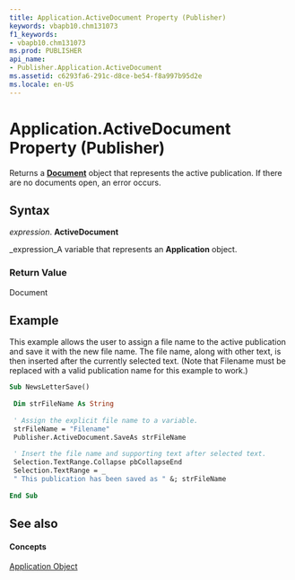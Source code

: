 ```yaml
---
title: Application.ActiveDocument Property (Publisher)
keywords: vbapb10.chm131073
f1_keywords:
- vbapb10.chm131073
ms.prod: PUBLISHER
api_name:
- Publisher.Application.ActiveDocument
ms.assetid: c6293fa6-291c-d8ce-be54-f8a997b95d2e
ms.locale: en-US
---
```



# Application.ActiveDocument Property (Publisher)

Returns a  **[Document](document-object-publisher.md)** object that represents the active publication. If there are no documents open, an error occurs.


## Syntax

 _expression_. **ActiveDocument**

 _expression_A variable that represents an  **Application** object.


### Return Value

Document


## Example

This example allows the user to assign a file name to the active publication and save it with the new file name. The file name, along with other text, is then inserted after the currently selected text. (Note that Filename must be replaced with a valid publication name for this example to work.)


```vb
Sub NewsLetterSave() 
 
 Dim strFileName As String 
 
 ' Assign the explicit file name to a variable. 
 strFileName = "Filename" 
 Publisher.ActiveDocument.SaveAs strFileName 
 
 ' Insert the file name and supporting text after selected text. 
 Selection.TextRange.Collapse pbCollapseEnd 
 Selection.TextRange = _ 
 " This publication has been saved as " &; strFileName 
 
End Sub
```


## See also


#### Concepts


 [Application Object](application-object-publisher.md)

